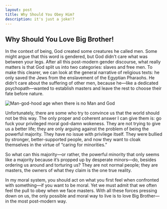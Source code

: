 ```yaml
---
layout: post
title: Why Should You Obey Him?
description: it's just a joke!?
---
```


## Why Should You Love Big Brother!

<p>
In the context of being, God created some creatures he called men. Some might argue that this word is gendered, but God didn’t care what was between your legs. After all this post-modern gender discourse, what really matters is that God split us into two categories: slaves and free men. To make this clearer, we can look at the general narrative of religious texts: he only saved the Jews from the enslavement of the Egyptian Pharaohs. He didn’t care about the suffering of other men, because he—like a dedicated psychopath—wanted to establish masters and leave the rest to choose their fate before nature.
</p>

<div class="PostImages">
<img src="{{ '/assets/images/Obey.png' | relative_url }}" alt="Man-god-hood age when there is no Man and God">
</div>

<p>
Unfortunately, there are some who try to convince us that the world should not be this way. The only proper and coherent answer I can give them is: go fuck your privileged moral god-damn wokeness. They are not trying to give us a better life; they are only arguing against the problem of being the powerful majority. They have no issue with privilege itself. They were bullied by stronger, better-supported people, and now they want to cloak themselves in the virtue of “caring for minorities.”
</p>
<p>
So what can this majority—or rather, the powerful minority that only seems like a majority because it’s propped up by desperate minors—do, besides ordering us around and torturing us? They are not normal people; they are masters, the owners of what they claim is the one true reality.
</p>
<p>
In my moral system, you should act on what you first feel when confronted with something—if you want to be moral. Yet we must admit that we often feel the pull to obey when we face masters. With all these forces pressing down on us, the only possible and moral way to live is to love Big Brother—in the most post-modern way.
</p>
